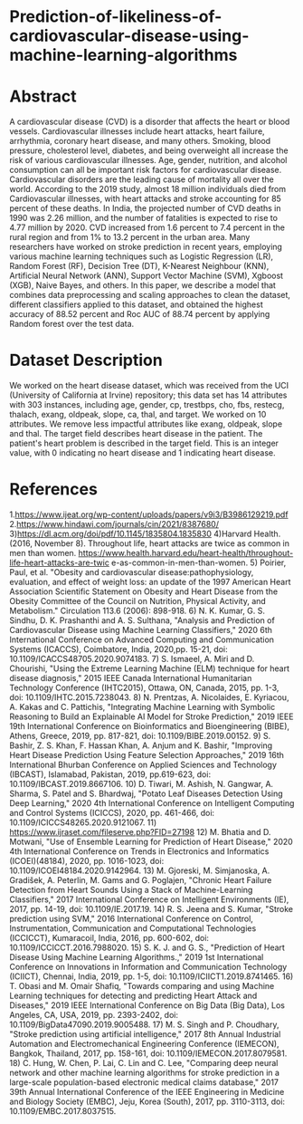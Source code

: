 # Prediction-of-likeliness-of-cardiovascular-disease-using-machine-learning-algorithms

# Abstract 
A cardiovascular disease (CVD) is a disorder that affects the heart or blood
vessels. Cardiovascular illnesses include heart attacks, heart failure, arrhythmia,
coronary heart disease, and many others. Smoking, blood pressure, cholesterol
level, diabetes, and being overweight all increase the risk of various
cardiovascular illnesses. Age, gender, nutrition, and alcohol consumption can all
be important risk factors for cardiovascular disease. Cardiovascular disorders are
the leading cause of mortality all over the world. According to the 2019 study,
almost 18 million individuals died from Cardiovascular illnesses, with heart
attacks and stroke accounting for 85 percent of these deaths. In India, the
projected number of CVD deaths in 1990 was 2.26 million, and the number of
fatalities is expected to rise to 4.77 million by 2020. CVD increased from 1.6
percent to 7.4 percent in the rural region and from 1% to 13.2 percent in the
urban area. Many researchers have worked on stroke prediction in recent years,
employing various machine learning techniques such as Logistic Regression
(LR), Random Forest (RF), Decision Tree (DT), K-Nearest Neighbour (KNN),
Artificial Neural Network (ANN), Support Vector Machine (SVM), Xgboost (XGB),
Naive Bayes, and others. In this paper, we describe a model that combines data
preprocessing and scaling approaches to clean the dataset, different classifiers
applied to this dataset, and obtained the highest accuracy of 88.52 percent and
Roc AUC of 88.74 percent by applying Random forest over the test data.


# Dataset Description
We worked on the heart disease dataset, which was received from the UCI
(University of California at Irvine) repository; this data set has 14 attributes with
303 instances, including age, gender, cp, trestbps, cho, fbs, restecg, thalach,
exang, oldpeak, slope, ca, thal, and target. We worked on 10 attributes. We
remove less impactful attributes like exang, oldpeak, slope and thal. The target
field describes heart disease in the patient. The patient's heart problem is
described in the target field. This is an integer value, with 0 indicating no heart
disease and 1 indicating heart disease.

# References 
1.https://www.ijeat.org/wp-content/uploads/papers/v9i3/B3986129219.pdf
2.https://www.hindawi.com/journals/cin/2021/8387680/
3)https://dl.acm.org/doi/pdf/10.1145/1835804.1835830
4)Harvard Health. (2016, November 8). Throughout life, heart attacks are twice
as common in men than women.
https://www.health.harvard.edu/heart-health/throughout-life-heart-attacks-are-twic
e-as-common-in-men-than-women.
5) Poirier, Paul, et al. "Obesity and cardiovascular disease:pathophysiology,
evaluation, and effect of weight loss: an update of the 1997 American Heart
Association Scientific Statement on Obesity and Heart Disease from the Obesity
Committee of the Council on Nutrition, Physical Activity, and Metabolism."
Circulation 113.6 (2006): 898-918.
6) N. K. Kumar, G. S. Sindhu, D. K. Prashanthi and A. S. Sulthana, "Analysis and
Prediction of Cardiovascular Disease using Machine Learning Classifiers," 2020
6th International Conference on Advanced Computing and Communication
Systems (ICACCS), Coimbatore, India, 2020,pp. 15-21, doi:
10.1109/ICACCS48705.2020.9074183.
7) S. Ismaeel, A. Miri and D. Chourishi, "Using the Extreme Learning Machine
(ELM) technique for heart disease diagnosis," 2015 IEEE Canada International
Humanitarian Technology Conference (IHTC2015), Ottawa, ON, Canada, 2015,
pp. 1-3, doi: 10.1109/IHTC.2015.7238043.
8) N. Prentzas, A. Nicolaides, E. Kyriacou, A. Kakas and C. Pattichis,
"Integrating Machine Learning with Symbolic Reasoning to Build an Explainable
AI Model for Stroke Prediction," 2019 IEEE 19th International Conference on
Bioinformatics and Bioengineering (BIBE), Athens, Greece, 2019, pp. 817-821,
doi: 10.1109/BIBE.2019.00152.
9) S. Bashir, Z. S. Khan, F. Hassan Khan, A. Anjum and K. Bashir, "Improving
Heart Disease Prediction Using Feature Selection Approaches," 2019 16th
International Bhurban Conference on Applied Sciences and Technology
(IBCAST), Islamabad, Pakistan, 2019, pp.619-623, doi:
10.1109/IBCAST.2019.8667106.
10) D. Tiwari, M. Ashish, N. Gangwar, A. Sharma, S. Patel and S. Bhardwaj,
"Potato Leaf Diseases Detection Using Deep Learning," 2020 4th International
Conference on Intelligent Computing and Control Systems (ICICCS), 2020, pp.
461-466, doi: 10.1109/ICICCS48265.2020.9121067.
11) https://www.ijraset.com/fileserve.php?FID=27198
12) M. Bhatia and D. Motwani, "Use of Ensemble Learning for Prediction of
Heart Disease," 2020 4th International Conference on Trends in Electronics and
Informatics (ICOEI)(48184), 2020, pp. 1016-1023, doi:
10.1109/ICOEI48184.2020.9142964.
13) M. Gjoreski, M. Simjanoska, A. Gradišek, A. Peterlin, M. Gams and G.
Poglajen, "Chronic Heart Failure Detection from Heart Sounds Using a Stack of
Machine-Learning Classifiers," 2017 International Conference on Intelligent
Environments (IE), 2017, pp. 14-19, doi: 10.1109/IE.2017.19.
14) R. S. Jeena and S. Kumar, "Stroke prediction using SVM," 2016 International
Conference on Control, Instrumentation, Communication and Computational
Technologies (ICCICCT), Kumaracoil, India, 2016, pp. 600-602, doi:
10.1109/ICCICCT.2016.7988020.
15) S. K. J. and G. S., "Prediction of Heart Disease Using Machine Learning
Algorithms.," 2019 1st International Conference on Innovations in Information
and Communication Technology (ICIICT), Chennai, India, 2019, pp. 1-5, doi:
10.1109/ICIICT1.2019.8741465.
16) T. Obasi and M. Omair Shafiq, "Towards comparing and using Machine
Learning techniques for detecting and predicting Heart Attack and Diseases,"
2019 IEEE International Conference on Big Data (Big Data), Los Angeles, CA,
USA, 2019, pp. 2393-2402, doi: 10.1109/BigData47090.2019.9005488.
17) M. S. Singh and P. Choudhary, "Stroke prediction using artificial intelligence,"
2017 8th Annual Industrial Automation and Electromechanical Engineering
Conference (IEMECON), Bangkok, Thailand, 2017, pp. 158-161, doi:
10.1109/IEMECON.2017.8079581.
18) C. Hung, W. Chen, P. Lai, C. Lin and C. Lee, "Comparing deep neural
network and other machine learning algorithms for stroke prediction in a
large-scale population-based electronic medical claims database," 2017 39th
Annual International Conference of the IEEE Engineering in Medicine and
Biology Society (EMBC), Jeju, Korea (South), 2017, pp. 3110-3113, doi:
10.1109/EMBC.2017.8037515.
